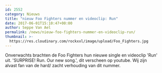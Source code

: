 ```yaml
---
id: 2552
category: Nieuws
title: "nieuw Foo Fighters nummer en videoclip: Run"
date: 2017-06-01T15:10:47+00:00
author: Seppe Van Ael
permalink: /news/nieuw-foo-fighters-nummer-en-videoclip-run/
thumbnail: >-
  https://res.cloudinary.com/rockxxl/image/upload/Foo_Fighters.jpg
---
```

Onverwachts brachten de Foo Fighters hun nieuwe single en videoclip 'Run' uit. 'SURPRISE! Run. Our new song.', dit verscheen op youtube. Wij zijn alvast fan van de hard/ zacht verhouding van dit nummer.
